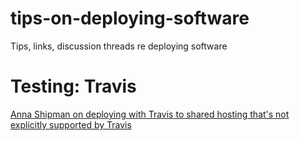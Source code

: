 # tips-on-deploying-software
Tips, links, discussion threads re deploying software

# Testing: Travis
<a href="https://www.annashipman.co.uk/jfdi/shared-hosting-travis-deploy.html" target="_blank">Anna Shipman on deploying with Travis to shared hosting that's not explicitly supported by Travis</a>
